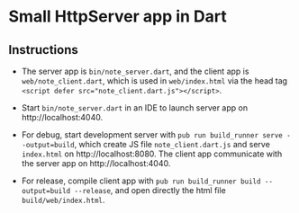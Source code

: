 # Small HttpServer app in Dart

## Instructions

* The server app is ```bin/note_server.dart```, and the client app is ```web/note_client.dart```, which is used in ```web/index.html``` via the head tag ```<script defer src="note_client.dart.js"></script>```.

* Start ```bin/note_server.dart``` in an IDE to launch server app on http://localhost:4040.

* For debug, start development server with ```pub run build_runner serve --output=build```, which create JS file ```note_client.dart.js``` and serve ```index.html``` on http://localhost:8080. The client app communicate with the server app on http://localhost:4040.

* For release, compile client app with ```pub run build_runner build --output=build --release```, and open directly the html file ```build/web/index.html```.
